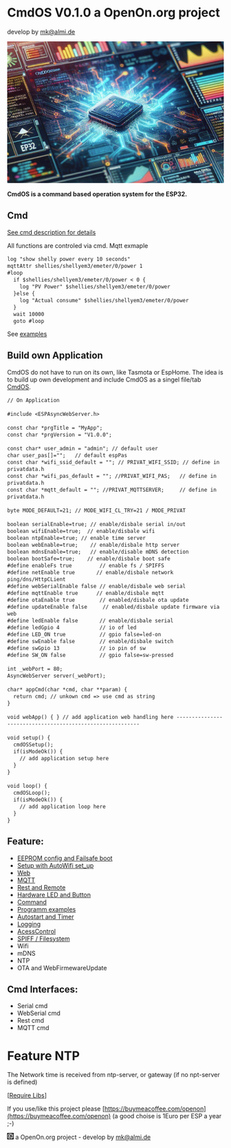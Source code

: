 
# CmdOS V0.1.0 a OpenOn.org project

develop by mk@almi.de

![CmdOS LOGO](images/CmdOS.gif)

**CmdOS is a command based operation system for the ESP32.**


## Cmd 
<a href="doc/CmdOsCmds.md">See cmd description for details</a>

All functions are controled via cmd. Mqtt exmaple 

	log "show shelly power every 10 seconds"
	mqttAttr shellies/shellyem3/emeter/0/power 1
	#loop
	  if $shellies/shellyem3/emeter/0/power < 0 {
		log "PV Power" $shellies/shellyem3/emeter/0/power
	  }else {
		log "Actual consume" $shellies/shellyem3/emeter/0/power
	  }
	  wait 10000
	  goto #loop
	
See <a href='example/example.md'>examples</a>

## Build own Application

CmdOS do not have to run on its own, like Tasmota or EspHome. 
The idea is to build up own development and include CmdOS as a singel file/tab <a href='release/CmdOs_V010.ino'>CmdOS</a>.

	// On Application

	#include <ESPAsyncWebServer.h>
	 
	const char *prgTitle = "MyApp";
	const char *prgVersion = "V1.0.0";

	const char* user_admin = "admin"; // default user
	char user_pas[]="";   // default espPas
	const char *wifi_ssid_default = ""; // PRIVAT_WIFI_SSID; // define in privatdata.h 
	const char *wifi_pas_default = ""; //PRIVAT_WIFI_PAS;   // define in privatdata.h 
	const char *mqtt_default = ""; //PRIVAT_MQTTSERVER;     // define in privatdata.h 

	byte MODE_DEFAULT=21; // MODE_WIFI_CL_TRY=21 / MODE_PRIVAT

	boolean serialEnable=true; // enable/disbale serial in/out
	boolean wifiEnable=true;  // enable/disbale wifi
	boolean ntpEnable=true; // enable time server
	boolean webEnable=true;    // enable/disbale http server
	boolean mdnsEnable=true;   // enable/disable mDNS detection 
	boolean bootSafe=true;    // enable/disbale boot safe
	#define enableFs true         // enable fs / SPIFFS
	#define netEnable true       // enable/disbale network ping/dns/HttpCLient 
	#define webSerialEnable false // enable/disbale web serial
	#define mqttEnable true      // enable/disbale mqtt
	#define otaEnable true        // enabled/disbale ota update 
	#define updateEnable false     // enabled/disbale update firmware via web 
	#define ledEnable false       // enable/disbale serial
	#define ledGpio 4             // io of led
	#define LED_ON true           // gpio false=led-on
	#define swEnable false        // enable/disbale switch
	#define swGpio 13             // io pin of sw 
	#define SW_ON false           // gpio false=sw-pressed

	int _webPort = 80;
	AsyncWebServer server(_webPort);
	
	char* appCmd(char *cmd, char **param) {
	  return cmd; // unkown cmd => use cmd as string
	}

	void webApp() {	} // add application web handling here ----------------------------------------------------------

	void setup() {
	  cmdOSSetup();
	  if(isModeOk()) { 
		// add application setup here 
	  }  
	}

	void loop() {
	  cmdOSLoop();
	  if(isModeOk()) { 
		// add application loop here 
	  }  
	}


## Feature:
- <a href='doc/CmdOsBoot.md'>EEPROM config and Failsafe boot</a>
- <a href='doc/CmdOsSetup.md'>Setup with AutoWifi set_up</a>
- <a href="doc/CmdOsWeb.md">Web</a>
- <a href='doc/CmdOSMqtt.md'>MQTT</a>
- <a href='doc/CmdOSRest.md'>Rest and Remote</a>
- <a href="doc/LedAndSwitch.md">Hardware LED and Button</a>
- <a href="doc/CmdOsCmds.md">Command</a>
- <a href="example/example.md">Programm examples</a>
- <a href='doc/CmdOSTimer.md'>Autostart and Timer</a>
- <a href='doc/CmdOsLog.md'>Logging</a>
- <a href='doc/CmdOsAccess.md'>AcessControl</a>
- <a href="doc/CmdOSFilesystem.md">SPIFF / Filesystem</a>
- Wifi 
- mDNS
- NTP
- OTA and WebFirmewareUpdate

## Cmd Interfaces:
- Serial cmd
- WebSerial cmd
- Rest cmd
- MQTT cmd


# Feature NTP
The Network time is received from ntp-server, or gateway (if no npt-server is defined)
	
[<a href="libs.md">Require Libs</a>]	

If you use/like this project please [https://buymeacoffee.com/openon](https://buymeacoffee.com/openon) (a good choise is 1Euro per ESP a year ;-)  

![LOGO](images/CmdOS_logo.gif) a OpenOn.org project - develop by mk@almi.de 



	

	

